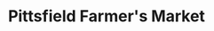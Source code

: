 ---
title: "Pittsfield Farmer's Market"
url: /pittsfield/pittsfield-farmers-market/
shop: Hofladen
---
